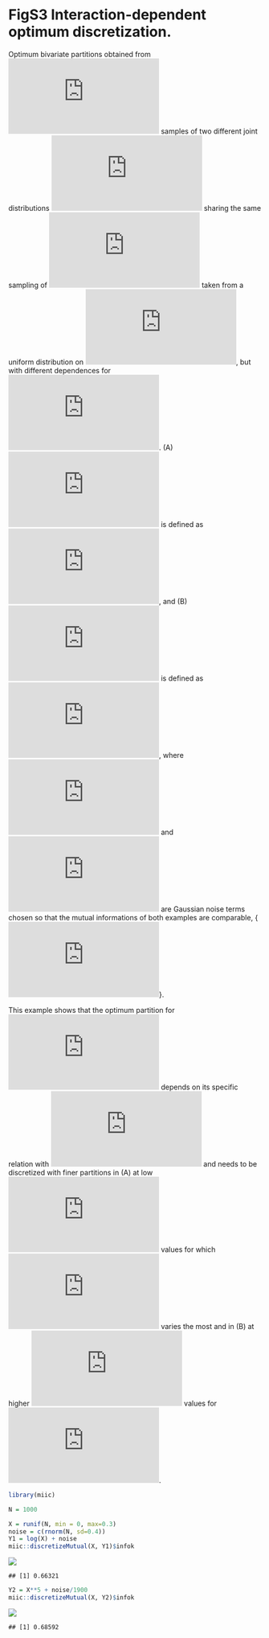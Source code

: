 FigS3 Interaction-dependent optimum discretization.
================

Optimum bivariate partitions obtained from
![N=1,000](https://latex.codecogs.com/png.latex?N%3D1%2C000 "N=1,000")
samples of two different joint distributions
![P(X,Y)](https://latex.codecogs.com/png.latex?P%28X%2CY%29 "P(X,Y)")
sharing the same sampling of ![X](https://latex.codecogs.com/png.latex?X
"X") taken from a uniform distribution on
![\[0, 0.3\]](https://latex.codecogs.com/png.latex?%5B0%2C%200.3%5D
"[0, 0.3]"), but with different dependences for
![Y](https://latex.codecogs.com/png.latex?Y "Y"). (A)
![Y](https://latex.codecogs.com/png.latex?Y "Y") is defined as
![\\log(X) +
\\epsilon\_1](https://latex.codecogs.com/png.latex?%5Clog%28X%29%20%2B%20%5Cepsilon_1
"\\log(X) + \\epsilon_1"), and (B)
![Y](https://latex.codecogs.com/png.latex?Y "Y") is defined as ![X^5 +
\\epsilon\_2](https://latex.codecogs.com/png.latex?X%5E5%20%2B%20%5Cepsilon_2
"X^5 + \\epsilon_2"), where
![\\epsilon\_1](https://latex.codecogs.com/png.latex?%5Cepsilon_1
"\\epsilon_1") and
![\\epsilon\_2](https://latex.codecogs.com/png.latex?%5Cepsilon_2
"\\epsilon_2") are Gaussian noise terms chosen so that the mutual
informations of both examples are comparable,
{![I(X;Y)\\simeq 0.75](https://latex.codecogs.com/png.latex?I%28X%3BY%29%5Csimeq%200.75
"I(X;Y)\\simeq 0.75")}.

This example shows that the optimum partition for
![X](https://latex.codecogs.com/png.latex?X "X") depends on its specific
relation with ![Y](https://latex.codecogs.com/png.latex?Y "Y") and needs
to be discretized with finer partitions in (A) at low
![X](https://latex.codecogs.com/png.latex?X "X") values for which
![Y\\simeq \\log
X](https://latex.codecogs.com/png.latex?Y%5Csimeq%20%5Clog%20X
"Y\\simeq \\log X") varies the most and in (B) at higher
![X](https://latex.codecogs.com/png.latex?X "X") values for ![Y\\simeq
X^5](https://latex.codecogs.com/png.latex?Y%5Csimeq%20X%5E5
"Y\\simeq X^5").

``` r
library(miic)

N = 1000

X = runif(N, min = 0, max=0.3)
noise = c(rnorm(N, sd=0.4))
Y1 = log(X) + noise
miic::discretizeMutual(X, Y1)$infok
```

![](FigS3_files/figure-gfm/unnamed-chunk-1-1.png)<!-- -->

    ## [1] 0.66321

``` r
Y2 = X**5 + noise/1900
miic::discretizeMutual(X, Y2)$infok
```

![](FigS3_files/figure-gfm/unnamed-chunk-1-2.png)<!-- -->

    ## [1] 0.68592
